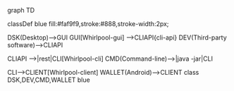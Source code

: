 graph TD

classDef blue fill:#faf9f9,stroke:#888,stroke-width:2px;

DSK(Desktop)-->GUI
GUI[Whirlpool-gui] -->CLIAPI{cli-api}
DEV(Third-party software)-->CLIAPI

CLIAPI -->|rest|CLI[Whirlpool-cli]
CMD(Command-line)-->|java -jar|CLI

CLI-->CLIENT[Whirlpool-client]
WALLET(Android)-->CLIENT
class DSK,DEV,CMD,WALLET blue
